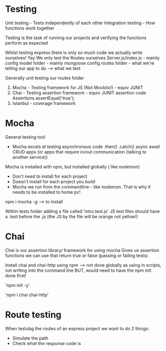 # Testing

Unit testing - Tests independently of each other 
Integration testing - How functions work together

Testing is the task of running our projects and verifying the functions perform as expected

Whilst testing express there is only so much code we actually write ourselves! Yay
We only test the Routes ourselves
Server.js/index.js   - mainly config
model folder         - mainly mongoose config
routes folder        - what we're telling our app to do --> what we test

Generally unit testing our routes folder
1) Mocha - Testing framework for JS (Not Mockito!) - equiv JUNIT
2) Chai  - Testing assertion framework             - equiv JUNIT assertion code Assertions.assertEqual('true');
3) Istanbul - coverage framework

# Mocha
General testing tool
- Mocha excels at testing asynchronous code
    .then()
    .catch()
    async await
    CRUD apps (or apps that require in/out communication (talking to another service))

Mocha is installed with npm, but installed globally ( like nodemon)
- Don't need to install for each project
- Doesn't install for each project you build
- Mocha we run from the commandline - like nodemon. That is why it needs to be installed to home pc!

npm i mocha -g  --> to install

Within tests folder adding a file called 'intro.test.js'
JS test files should have a .test before the .js
(the JS by the file will be orange not yellow!)

# Chai
Chai is our assertion library/ framework for using mocha
Gives us assertion functions we can use that return true or false (passing or failing tests)

Install chai and chai-http using npm --> not done globally as using in scripts, not writing into the command line
BUT, would need to have the npm init done first! 

'npm init -y'

'npm i chai chai-http'

# Route testing

When testubg the routes of an express project we want to do 2 things:
- Simulate the path 
- Check what the response code is